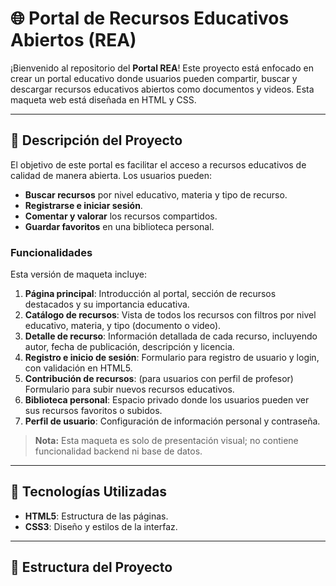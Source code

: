 # 🌐 Portal de Recursos Educativos Abiertos (REA)

¡Bienvenido al repositorio del **Portal REA**! Este proyecto está enfocado en crear un portal educativo donde usuarios pueden compartir, buscar y descargar recursos educativos abiertos como documentos y videos. Esta maqueta web está diseñada en HTML y CSS.

---

## 📝 Descripción del Proyecto

El objetivo de este portal es facilitar el acceso a recursos educativos de calidad de manera abierta. Los usuarios pueden:
- **Buscar recursos** por nivel educativo, materia y tipo de recurso.
- **Registrarse e iniciar sesión**.
- **Comentar y valorar** los recursos compartidos.
- **Guardar favoritos** en una biblioteca personal.

### Funcionalidades
Esta versión de maqueta incluye:
1. **Página principal**: Introducción al portal, sección de recursos destacados y su importancia educativa.
2. **Catálogo de recursos**: Vista de todos los recursos con filtros por nivel educativo, materia, y tipo (documento o video).
3. **Detalle de recurso**: Información detallada de cada recurso, incluyendo autor, fecha de publicación, descripción y licencia.
4. **Registro e inicio de sesión**: Formulario para registro de usuario y login, con validación en HTML5.
5. **Contribución de recursos**: (para usuarios con perfil de profesor) Formulario para subir nuevos recursos educativos.
6. **Biblioteca personal**: Espacio privado donde los usuarios pueden ver sus recursos favoritos o subidos.
7. **Perfil de usuario**: Configuración de información personal y contraseña.

> **Nota:** Esta maqueta es solo de presentación visual; no contiene funcionalidad backend ni base de datos.

---

## 🎨 Tecnologías Utilizadas

- **HTML5**: Estructura de las páginas.
- **CSS3**: Diseño y estilos de la interfaz.

---

## 📂 Estructura del Proyecto

